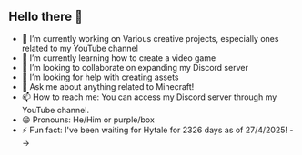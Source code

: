 ## Hello there 👋


- 🔭 I’m currently working on Various creative projects, especially ones related to my YouTube channel
- 🌱 I’m currently learning how to create a video game
- 👯 I’m looking to collaborate on expanding my Discord server
- 🤔 I’m looking for help with creating assets
- 💬 Ask me about anything related to Minecraft!
- 📫 How to reach me: You can access my Discord server through my YouTube channel.
- 😄 Pronouns: He/Him or purple/box
- ⚡ Fun fact: I've been waiting for Hytale for 2326 days as of 27/4/2025!
-->
